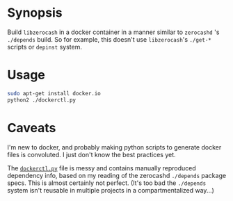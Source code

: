 # Synopsis

Build ``libzerocash`` in a docker container in a manner similar to
``zerocashd`` 's ``./depends`` build. So for example, this doesn't use
``libzerocash``'s ``./get-*`` scripts or ``depinst`` system.

# Usage

```bash
sudo apt-get install docker.io
python2 ./dockerctl.py
```

# Caveats

I'm new to docker, and probably making python scripts to generate docker
files is convoluted. I just don't know the best practices yet.

The [``dockerctl.py``](https://github.com/nathan-at-least/docker-libzerocash.git/blob/master/dockerctl.py)
file is messy and contains manually reproduced dependency info, based
on my reading of the zerocashd ``./depends`` package specs.  This is
almost certainly not perfect. (It's too bad the ``./depends`` system
isn't reusable in multiple projects in a compartmentalized way...)

